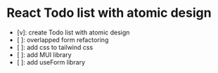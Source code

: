 # React Todo list with atomic design

- [v]: create Todo list with atomic design
- [ ]: overlapped form refactoring
- [ ]: add css to tailwind css
- [ ]: add MUI library
- [ ]: add useForm library

